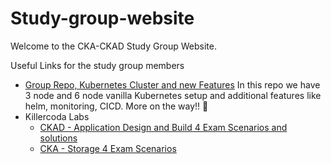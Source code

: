 # Study-group-website

Welcome to the CKA-CKAD Study Group Website.


Useful Links for the study group members

* [Group Repo, Kubernetes Cluster and new Features](https://github.com/colossus06/cka-ckad-study-group-2024) In this repo we have 3 node and 6 node vanilla Kubernetes setup and additional features like helm, monitoring, CICD. More on the way!! 🚀
* Killercoda Labs
    * [CKAD - Application Design and Build 4 Exam Scenarios and solutions](https://killercoda.com/kuberada/scenario/4-questions)
    * [CKA - Storage 4 Exam Scenarios](https://killercoda.com/kuberada/scenario/cka-4-questions)



